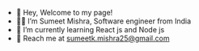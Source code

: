 - 👋 Hey, Welcome to my page!
- 👨‍💻 I’m Sumeet Mishra, Software engineer from India
- 🙂 I’m currently learning React js and Node js
- 📧 Reach me at sumeetk.mishra25@gmail.com


